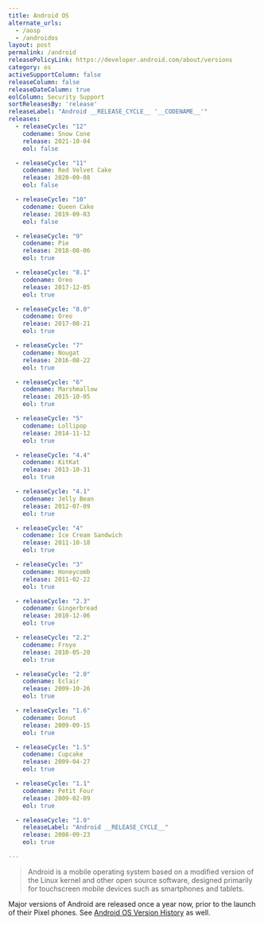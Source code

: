 ```yaml
---
title: Android OS
alternate_urls:
  - /aosp
  - /androidos
layout: post
permalink: /android
releasePolicyLink: https://developer.android.com/about/versions
category: os
activeSupportColumn: false
releaseColumn: false
releaseDateColumn: true
eolColumn: Security Support
sortReleasesBy: 'release'
releaseLabel: "Android __RELEASE_CYCLE__ '__CODENAME__'"
releases:
  - releaseCycle: "12"
    codename: Snow Cone
    release: 2021-10-04
    eol: false

  - releaseCycle: "11"
    codename: Red Velvet Cake
    release: 2020-09-08
    eol: false

  - releaseCycle: "10"
    codename: Queen Cake
    release: 2019-09-03
    eol: false

  - releaseCycle: "9"
    codename: Pie
    release: 2018-08-06
    eol: true

  - releaseCycle: "8.1"
    codename: Oreo
    release: 2017-12-05
    eol: true

  - releaseCycle: "8.0"
    codename: Oreo
    release: 2017-08-21
    eol: true

  - releaseCycle: "7"
    codename: Nougat
    release: 2016-08-22
    eol: true

  - releaseCycle: "6"
    codename: Marshmallow
    release: 2015-10-05
    eol: true

  - releaseCycle: "5"
    codename: Lollipop
    release: 2014-11-12
    eol: true

  - releaseCycle: "4.4"
    codename: KitKat
    release: 2013-10-31
    eol: true

  - releaseCycle: "4.1"
    codename: Jelly Bean
    release: 2012-07-09
    eol: true

  - releaseCycle: "4"
    codename: Ice Cream Sandwich
    release: 2011-10-18
    eol: true

  - releaseCycle: "3"
    codename: Honeycomb
    release: 2011-02-22
    eol: true

  - releaseCycle: "2.3"
    codename: Gingerbread
    release: 2010-12-06
    eol: true

  - releaseCycle: "2.2"
    codename: Froyo
    release: 2010-05-20
    eol: true

  - releaseCycle: "2.0"
    codename: Eclair
    release: 2009-10-26
    eol: true

  - releaseCycle: "1.6"
    codename: Donut
    release: 2009-09-15
    eol: true

  - releaseCycle: "1.5"
    codename: Cupcake
    release: 2009-04-27
    eol: true

  - releaseCycle: "1.1"
    codename: Petit Four
    release: 2009-02-09
    eol: true

  - releaseCycle: "1.0"
    releaseLabel: "Android __RELEASE_CYCLE__"
    release: 2008-09-23
    eol: true

---
```


>Android is a mobile operating system based on a modified version of the Linux kernel and other open source software, designed primarily for touchscreen mobile devices such as smartphones and tablets.

Major versions of Android are released once a year now, prior to the launch of their Pixel phones. See [Android OS Version History](https://en.wikipedia.org/wiki/Android_version_history) as well.
